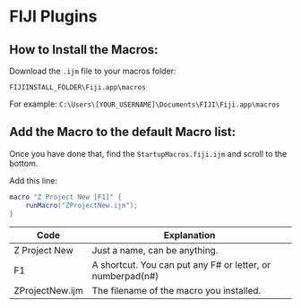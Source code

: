 # FIJI Plugins

## How to Install the Macros:
Download the `.ijm` file to your macros folder:

`FIJIINSTALL_FOLDER\Fiji.app\macros`

For example:
`C:\Users\[YOUR_USERNAME]\Documents\FIJI\Fiji.app\macros`


## Add the Macro to the default Macro list:

Once you have done that, find the `StartupMacros.fiji.ijm` and scroll to the bottom.

Add this line:

```java
macro "Z Project New [F1]" {
	runMacro("ZProjectNew.ijm");
}
```

| Code  | Explanation |
| ------------- | ------------- |
| Z Project New  | Just a name, can be anything.  |
| F1  | A shortcut. You can put any F# or letter, or numberpad(n#)  |
| ZProjectNew.ijm | The filename of the macro you installed. |
